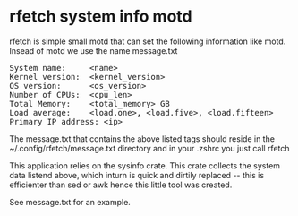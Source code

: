 # rfetch system info motd
rfetch is simple small motd that can set the following information like motd.
Insead of motd we use the name message.txt

<pre>
System name:     &lt;name&gt; 
Kernel version:  &lt;kernel_version&gt;
OS version:      &lt;os_version&gt; 
Number of CPUs:  &lt;cpu_len&gt;
Total Memory:    &lt;total_memory&gt; GB
Load average:    &lt;load.one&gt;, &lt;load.five&gt;, &lt;load.fifteen&gt;
Primary IP address: &lt;ip&gt;
</pre>

The message.txt that contains the above listed tags should reside in the ~/.config/rfetch/message.txt directory
and in your .zshrc you just call rfetch

This application relies on the sysinfo crate. This crate collects the system data listend above, which inturn is quick and dirtily replaced -- this is efficienter than sed or awk hence this little tool was created.

See message.txt for an example.